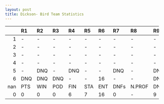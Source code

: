 ```yaml
---
layout: post 
title: Dickson- Bird Team Statistics
--- 
```


|     | R1   | R2   | R3   | R4   | R5   | R6   | R7   | R8     | R9   | R10   | R11   | R12   | Points   | Pos   |
|----:|:-----|:-----|:-----|:-----|:-----|:-----|:-----|:-------|:-----|:------|:------|:------|:---------|:------|
|   1 | -    | -    | -    | -    | -    | -    | -    | -      | -    | -     | -     | -     | nan      | 0.0   |
|   2 | -    | -    | -    | -    | -    | -    | -    | -      | -    | -     | -     | -     | nan      | nan   |
|   3 | -    | -    | -    | -    | -    | -    | -    | -      | -    | -     | -     | -     | nan      | nan   |
|   4 | -    | -    | -    | -    | -    | -    | -    | -      | -    | -     | -     | -     | nan      | nan   |
|   5 | -    | DNQ  | -    | DNQ  | -    | -    | DNQ  | -      | DNQ  | DNQ   | -     | -     | 0.0      | nan   |
|   6 | DNQ  | DNQ  | DNQ  | -    | -    | 16   | -    | -      | DNQ  | -     | -     | -     | 0.0      | 24.0  |
| nan | PTS  | WIN  | POD  | FIN  | STA  | ENT  | DNFs | N.PROF | DNQ  | %FIN  | PPR   | BST   | CHA      | RNK   |
|   0 | 0    | 0    | 0    | 6    | 7    | 16   | 0    | -      | 9    | 85.7  | 0.0   | 12    | 0.0      | 34    |